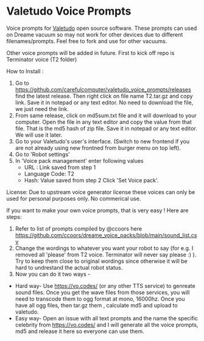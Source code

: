 # Valetudo Voice Prompts

Voice prompts for [Valetudo](https://github.com/Hypfer/Valetudo) open source software. These prompts can used on Dreame vacuum so may not work for other devices due to different filenames/prompts. Feel free to fork and use for other vacuums.

Other voice prompts will be added in future. First to kick off repo is Terminator voice (T2 folder)

How to Install :
1. Go to https://github.com/carefulcomputer/valetudo_voice_prompts/releases find the latest release. Then right click on file name T2.tar.gz and copy link. Save it in notepad or any text editor. No need to download the file, we just need the link.
2. From same release, click on md5sum.txt file and it will download to your computer. Open the file in any text editor and copy the value from that file. That is the md5 hash of zip file. Save it in notepad or any text editor. We will use it later.
3. Go to your Valetudo's user's interface. (Switch to new frontend if you are not already using new frontned from burger menu on top left).
4. Go to 'Robot settings'
5. In 'Voice pack management' enter following values
   * URL : Link saved from step 1
   * Language Code: T2
   * Hash: Value saved from step 2
   Click 'Set Voice pack'.


License: Due to upstream voice generator license these voices can only be used for personal purposes only. No commerical use.

If you want to make your own voice prompts, that is very easy !
Here are steps:

1) Refer to list of prompts compiled by @ccoors here https://github.com/ccoors/dreame_voice_packs/blob/main/sound_list.csv
2) Change the wordings to whatever you want your robot to say (for e.g. I removed all 'please' from T2 voice. Terminator will never say please :) ). Try to keep them close to original wordings since otherwise it will be hard to undrestand the actual robot status.
3) Now you can do it two ways -
  * Hard way-  Use https://vo.codes/ (or any other TTS service) to genreate sound files. Once you get the wave files from those services, you will need to transcode them to ogg format at mono, 16000hz. Once you have all ogg files, then tar.gz them , calculate md5 and upload to valetudo.
  * Easy way- Open an issue with all text prompts and the name the specific celebrity from https://vo.codes/ and I will generate all the voice prompts, md5 and release it here so everyone can use them.
